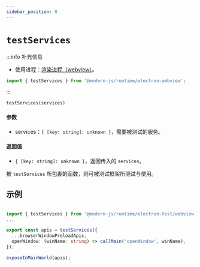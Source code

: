 ```yaml
---
sidebar_position: 8
---
```


# `testServices`

:::info 补充信息
* 使用进程：[渲染进程（webview）](/docs/guides/features/electron/basic#渲染进程)。

```typescript
import { testServices } from '@modern-js/runtime/electron-webview';
```
:::

`testServices(services)`

#### 参数
- services：`{ [key: string]: unknown }`，需要被测试的服务。


#### 返回值
- `{ [key: string]: unknown }`，返回传入的 `services`。

被 `testServices` 所包裹的函数，则可被测试框架所测试与使用。

## 示例

```typescript title='electron/preload/webview/index.ts'

import { testServices } from '@modern-js/runtime/electron-test/webview';
...

export const apis = testServices({
  ...browserWindowPreloadApis,
  openWindow: (winName: string) => callMain('openWindow', winName),
});

exposeInMainWorld(apis);

```
